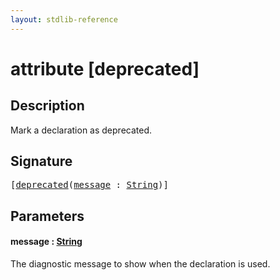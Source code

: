 ```yaml
---
layout: stdlib-reference
---
```


# attribute [deprecated]

## Description

Mark a declaration as deprecated.

## Signature

<pre>
[<a href="deprecated.md">deprecated</a>(<a href="deprecated.md#decl-message" class="code_param">message</a> : <a href="../types/string-0/index.md" class="code_type">String</a>)]
</pre>

## Parameters

####  <a id="decl-message"></a>message  : [String](../types/string-0/index.md)
The diagnostic message to show when the declaration is used.



<script>
// Fix .md links to .html when on ReadTheDocs
if (window.location.hostname.includes('readthedocs') || 
    window.location.hostname.includes('rtfd.io')) {
  document.addEventListener('DOMContentLoaded', function() {
    const links = document.querySelectorAll('a');
    links.forEach(link => {
      if (link.getAttribute('href') && link.getAttribute('href').endsWith('.md')) {
        link.href = link.href.replace(/\.md($|#|\?)/, '.html$1');
      }
    });
  });
}
</script>
